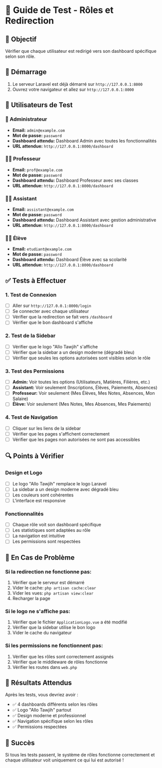# 🧪 Guide de Test - Rôles et Redirection

## 🎯 **Objectif**
Vérifier que chaque utilisateur est redirigé vers son dashboard spécifique selon son rôle.

## 🚀 **Démarrage**
1. Le serveur Laravel est déjà démarré sur `http://127.0.0.1:8000`
2. Ouvrez votre navigateur et allez sur `http://127.0.0.1:8000`

## 👥 **Utilisateurs de Test**

### **👑 Administrateur**
- **Email:** `admin@example.com`
- **Mot de passe:** `password`
- **Dashboard attendu:** Dashboard Admin avec toutes les fonctionnalités
- **URL attendue:** `http://127.0.0.1:8000/dashboard`

### **👨‍🏫 Professeur**
- **Email:** `prof@example.com`
- **Mot de passe:** `password`
- **Dashboard attendu:** Dashboard Professeur avec ses classes
- **URL attendue:** `http://127.0.0.1:8000/dashboard`

### **👨‍💼 Assistant**
- **Email:** `assistant@example.com`
- **Mot de passe:** `password`
- **Dashboard attendu:** Dashboard Assistant avec gestion administrative
- **URL attendue:** `http://127.0.0.1:8000/dashboard`

### **👨‍🎓 Élève**
- **Email:** `etudiant@example.com`
- **Mot de passe:** `password`
- **Dashboard attendu:** Dashboard Élève avec sa scolarité
- **URL attendue:** `http://127.0.0.1:8000/dashboard`

## ✅ **Tests à Effectuer**

### **1. Test de Connexion**
- [ ] Aller sur `http://127.0.0.1:8000/login`
- [ ] Se connecter avec chaque utilisateur
- [ ] Vérifier que la redirection se fait vers `/dashboard`
- [ ] Vérifier que le bon dashboard s'affiche

### **2. Test de la Sidebar**
- [ ] Vérifier que le logo "Allo Tawjih" s'affiche
- [ ] Vérifier que la sidebar a un design moderne (dégradé bleu)
- [ ] Vérifier que seules les options autorisées sont visibles selon le rôle

### **3. Test des Permissions**
- [ ] **Admin:** Voir toutes les options (Utilisateurs, Matières, Filières, etc.)
- [ ] **Assistant:** Voir seulement (Inscriptions, Élèves, Paiements, Absences)
- [ ] **Professeur:** Voir seulement (Mes Élèves, Mes Notes, Absences, Mon Salaire)
- [ ] **Élève:** Voir seulement (Mes Notes, Mes Absences, Mes Paiements)

### **4. Test de Navigation**
- [ ] Cliquer sur les liens de la sidebar
- [ ] Vérifier que les pages s'affichent correctement
- [ ] Vérifier que les pages non autorisées ne sont pas accessibles

## 🔍 **Points à Vérifier**

### **Design et Logo**
- [ ] Le logo "Allo Tawjih" remplace le logo Laravel
- [ ] La sidebar a un design moderne avec dégradé bleu
- [ ] Les couleurs sont cohérentes
- [ ] L'interface est responsive

### **Fonctionnalités**
- [ ] Chaque rôle voit son dashboard spécifique
- [ ] Les statistiques sont adaptées au rôle
- [ ] La navigation est intuitive
- [ ] Les permissions sont respectées

## 🐛 **En Cas de Problème**

### **Si la redirection ne fonctionne pas:**
1. Vérifier que le serveur est démarré
2. Vider le cache: `php artisan cache:clear`
3. Vider les vues: `php artisan view:clear`
4. Recharger la page

### **Si le logo ne s'affiche pas:**
1. Vérifier que le fichier `ApplicationLogo.vue` a été modifié
2. Vérifier que la sidebar utilise le bon logo
3. Vider le cache du navigateur

### **Si les permissions ne fonctionnent pas:**
1. Vérifier que les rôles sont correctement assignés
2. Vérifier que le middleware de rôles fonctionne
3. Vérifier les routes dans `web.php`

## 📝 **Résultats Attendus**

Après les tests, vous devriez avoir :
- ✅ 4 dashboards différents selon les rôles
- ✅ Logo "Allo Tawjih" partout
- ✅ Design moderne et professionnel
- ✅ Navigation spécifique selon les rôles
- ✅ Permissions respectées

## 🎉 **Succès**
Si tous les tests passent, le système de rôles fonctionne correctement et chaque utilisateur voit uniquement ce qui lui est autorisé !
